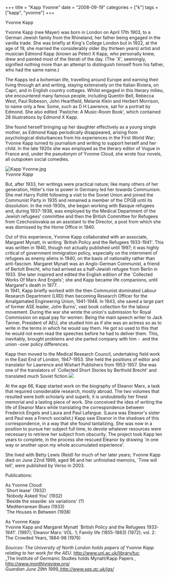 +++
title = "Kapp Yvonne"
date = "2008-09-19"
categories = ["k"]
tags = ["kapp", "yvonne"]
+++

Yvonne Kapp

Yvonne Kapp (nee Mayer) was born in London on April 17th 1903, to a German Jewish family from the Rhineland, her father being engaged in the vanilla trade. She was briefly at King's College London but in 1922, at the age of 19, she married the considerably older (by thirteen years) artist and musician Edmond Kapp (known as Peter) X Kapp, who personally knew, drew and painted most of the literati of the day. (The \`X', seemingly, signified nothing more than an attempt to distinguish himself from his father, who had the same name.)

The Kapps led a bohemian life, travelling around Europe and earning their living through art and writing, staying extensively on the Italian Riviera, on Capri, and in English country cottages. Whilst engaged in this literary milieu, she encountered many famous people, including Quentin Bell, Rebecca West, Paul Robeson, John Heartfield, Melanie Klein and Herbert Morrison, to name only a few. Some, such as D H Lawrence, sat for a portrait by Edmond. She also edited \`Pastiche: A Music-Room Book', which contained 28 illustrations by Edmond X Kapp.

She found herself bringing up her daughter effectively as a young single mother, as Edmond Kapp periodically disappeared, arising from psychological disturbances from his experiences in the First World War; Yvonne Kapp turned to journalism and writing to support herself and her child. In the late 1920s she was employed as the literary editor of Vogue in France and, under the pseudonym of Yvonne Cloud, she wrote four novels, all outspoken social comedies.

![Kapp Yvonne.jpg](http://graham.thewebtailor.co.uk/archives/Kapp%20Yvonne.jpg)  
_Yvonne Kapp_

But, after 1933, her writings were practical nature; like many others of her generation, Hitler's rise to power in Germany led her towards Communism. She met Harry Pollitt following a visit to the Soviet Union and joined the Communist Party in 1935 and remained a member of the CPGB until its dissolution. In the mid-1930s, she began working with Basque refugees and, during 1937-1938, was employed by the Medical Department of the Jewish refugees' committee and then the British Committee for Refugees from Czechoslovakia as an assistant to the Director, a post from which she was dismissed by the Home Office in 1940.

Out of this experience, Yvonne Kapp collaborated with an associate, Margaret Mynatt, in writing \`British Policy and the Refugees 1933-1941'. This was written in 1940, though not actually published until 1997; it was highly critical of government immigration policy, especially on the internment of refugees as enemy aliens in 1940, on the basis of nationality rather than anti-fascism. Margaret Mynatt was an Anglo-German Communist, a friend of Bertolt Brecht, who had arrived as a half-Jewish refugee from Berlin in 1933. She later inspired and edited the English edition of the \`Collected Works Of Marx And Engels'; she and Kapp became life companions, until Margaret's death in 1977. 
.  
In 1941, Kapp briefly worked with the then Communist dominated Labour Research Department (LRD) then becoming Research Officer for the Amalgamated Engineering Union, 1941-1946. In 1943, she saved a large part of former ASE leader, John Burns', vast book collection for the labour movement. During the war she wrote the union's submission for Royal Commission on equal pay for women. Being the main speech writer to Jack Tanner, President of AEU, she studied him as if she was an actress so as to write in the terms in which he would say them. He got so used to this that he would not even read the speeches before he had to deliver them. This, inevitably, brought problems and she parted company with him -  and the union -over policy differences.

Kapp then moved to the Medical Research Council, undertaking field work in the East End of London, 1947-1953. She held the positions of editor and translator for Lawrence and Wishart Publishers from 1953-1957. She was one of the translators of \`Collected Short Stories by Berthold Brecht' and translated much Soviet fiction.![](http://79.170.40.183/grahamstevenson.me.uk/images/stories/kapp%20yvonne%20elderly.jpg)

At the age 66, Kapp started work on the biography of Eleanor Marx, a task that required considerable research, mostly abroad. The two volumes that resulted were both scholarly and superb, it is undoubtedly her finest memorial and a lasting piece of work. She conceived the idea of writing the life of Eleanor Marx while translating the correspondence between Frederick Engels and Laura and Paul Lafargue. (Laura was Eleanor's sister and Paul was a French socialist.) Kapp saw Eleanor in the shadows of this correspondence, in a way that she found tantalizing. She was now in a position to pursue her subject full time, to devote whatever resources were necessary to retrieve her subject from obscurity. The project took Kapp ten years to complete, in the process she rescued Eleanor by drawing \`in one way or another upon my whole accumulated experience'.

She lived with Betty Lewis (Reid) for much of her later years; Yvonne Kapp died on June 22nd 1999, aged 96 and her unfinished memoirs, \`Time will tell', were published by Verso in 2003.

Publications:

As Yvonne Cloud:  
\`Short lease' (1932)  
\`Nobody Asked You' (1932)  
\`Beside the seaside: six variations' (?)  
\`Mediterranean Blues (1933)  
\`The Houses in Between (1938)

As Yvonne Kapp  
Yvonne Kapp and Margaret Mynatt \`British Policy and the Refugees 1933-1941'. (1997);\`Eleanor Marx: VOL. 1; Family life (1855-1883) (1972); vol. 2: The Crowded Years, 1884-98 (1976)

  
_Sources: The University of North London holds papers of Yvonne Kapp relating to her work for the AEU._ http://www.unl.ac.uk/library/tuc  
_The Institute of Germanic Studies holds Mynatt/Kapp Papers , http://www.monthlyreview.org/  
_Guardian June 29th 1999_http://www.sas.ac.uk/igs/_
